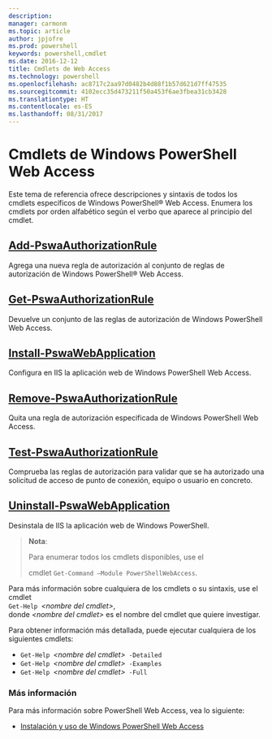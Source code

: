 ```yaml
---
description: 
manager: carmonm
ms.topic: article
author: jpjofre
ms.prod: powershell
keywords: powershell,cmdlet
ms.date: 2016-12-12
title: Cmdlets de Web Access
ms.technology: powershell
ms.openlocfilehash: ac8717c2aa97d0482b4d88f1b57d621d7ff47535
ms.sourcegitcommit: 4102ecc35d473211f50a453f6ae3fbea31cb3428
ms.translationtype: HT
ms.contentlocale: es-ES
ms.lasthandoff: 08/31/2017
---
```

#  <a name="windows-powershell-web-access-cmdlets"></a>Cmdlets de Windows PowerShell Web Access

Este tema de referencia ofrece descripciones y sintaxis de todos los cmdlets específicos de Windows PowerShell® Web Access. Enumera los cmdlets por orden alfabético según el verbo que aparece al principio del cmdlet.

## <a name="add-pswaauthorizationruleadd-pswaauthorizationrulemd"></a>[Add-PswaAuthorizationRule](add-pswaauthorizationrule.md)

Agrega una nueva regla de autorización al conjunto de reglas de autorización de Windows PowerShell® Web Access.

## <a name="get-pswaauthorizationruleget-pswaauthorizationrulemd"></a>[Get-PswaAuthorizationRule](get-pswaauthorizationrule.md)

Devuelve un conjunto de las reglas de autorización de Windows PowerShell Web Access.

## <a name="install-pswawebapplicationinstall-pswawebapplicationmd"></a>[Install-PswaWebApplication](install-pswawebapplication.md)

Configura en IIS la aplicación web de Windows PowerShell Web Access.

## <a name="remove-pswaauthorizationruleremove-pswaauthorizationrulemd"></a>[Remove-PswaAuthorizationRule](remove-pswaauthorizationrule.md)

Quita una regla de autorización especificada de Windows PowerShell Web Access.

## <a name="test-pswaauthorizationruletest-pswaauthorizationrulemd"></a>[Test-PswaAuthorizationRule](test-pswaauthorizationrule.md)

Comprueba las reglas de autorización para validar que se ha autorizado una solicitud de acceso de punto de conexión, equipo o usuario en concreto.

## <a name="uninstall-pswawebapplicationuninstall-pswawebapplicationmd"></a>[Uninstall-PswaWebApplication](uninstall-pswawebapplication.md)

Desinstala de IIS la aplicación web de Windows PowerShell.

>**Nota**:
>
>Para enumerar todos los cmdlets disponibles, use el
>
> cmdlet `Get-Command –Module PowerShellWebAccess`.

Para más información sobre cualquiera de los cmdlets o su sintaxis, use el cmdlet  
`Get-Help `*&lt;nombre del cmdlet&gt;*,  
donde *&lt;nombre del cmdlet&gt;* es el nombre del cmdlet que quiere investigar.

Para obtener información más detallada, puede ejecutar cualquiera de los siguientes cmdlets:

-  `Get-Help `*&lt;nombre del cmdlet&gt;*` -Detailed`
-  `Get-Help `*&lt;nombre del cmdlet&gt;*` -Examples`
-  `Get-Help `*&lt;nombre del cmdlet&gt;*` -Full`

### <a name="more-information"></a>Más información

Para más información sobre PowerShell Web Access, vea lo siguiente:

-   [Instalación y uso de Windows PowerShell Web Access](../install-and-use-windows-powershell-web-access.md)

